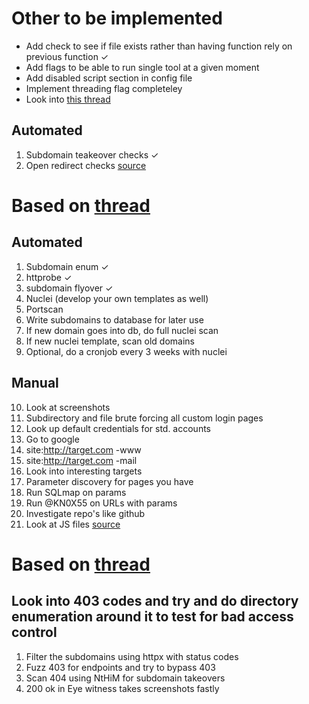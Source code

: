 # Other to be implemented
* Add check to see if file exists rather than having function rely on previous function ✓
* Add flags to be able to run single tool at a given moment 
* Add disabled script section in config file
* Implement threading flag completeley
* Look into [this thread](https://twitter.com/rootxyash/status/1482340169542172678?s=20)

## Automated
1. Subdomain teakeover checks ✓
2. Open redirect checks [source](https://thexssrat.medium.com/open-redirects-easy-to-detect-hard-to-fix-8eb535611cd4)

# Based on [thread](https://twitter.com/theXSSrat/status/1479535804074573826)

## Automated
1. Subdomain enum ✓
2. httprobe ✓
3. subdomain flyover ✓
4. Nuclei (develop your own templates as well)
5. Portscan
6. Write subdomains to database for later use
7. If new domain goes into db, do full nuclei scan
8. If new nuclei template, scan old domains
9. Optional, do a cronjob every 3 weeks with nuclei

## Manual
10. Look at screenshots
10. Subdirectory and file brute forcing all custom login pages
10. Look up default credentials for std. accounts
11. Go to google
11. site:http://target.com -www
11. site:http://target.com -mail
12. Look into interesting targets
13. Parameter discovery for pages you have
14. Run SQLmap on params
15. Run @KN0X55 on URLs with params
16. Investigate repo's like github
17. Look at JS files [source](https://blog.appsecco.com/static-analysis-of-client-side-javascript-for-pen-testers-and-bug-bounty-hunters-f1cb1a5d5288)

# Based on [thread](https://twitter.com/IamRenganathan/status/1477581848951738371)

## Look into 403 codes and try and do directory enumeration around it to test for bad access control
1. Filter the subdomains using httpx with status codes 
2. Fuzz 403 for endpoints and try to bypass 403
3. Scan 404 using NtHiM for subdomain takeovers 
4. 200 ok in Eye witness takes screenshots fastly
